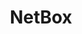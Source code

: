 ---
git: https://github.com/netbox-community/netbox
logohandle: netboxdev
sort: netbox
title: NetBox
website: https://netbox.dev/
---
